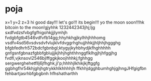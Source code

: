 # poja
x=1
y=2
z=3
hi
good day!!!
let's go!!!
its begin!!!
yo the moon soon!!!hk
bitcoin to the moon!gjyhhk
1232442343jhj;ljg
sxdfvdzsfvbgfgfhigohkjjjlymhjh
fvdgbfgtb4546vdfvfb14gg;hhyhkhgjkylhhjhhhomg
vsdfv4sd56vsdvsdvfvlujklvfdvggrhghujjhhkjjhljhhjhggghg
bfgbfedhrh572bdcfgbnbgl;ktygyjkyhbhydjkfhghhhhh
 gnfgsnfgbnazfgbbfgblujjjkjhhjhghthhnggflklhgjhjhfggjhg
fvdfl,vjknsovl2546bjlffggkjkoojhhhkj;fghhgg
sergwerghehetfllj6jfhghk,jl'p;hhhhjlkhikjkjftggfg
ggbhgfhr54khjghjhgtrykkhlkhhhhjh
ffkhhjdgghbumhghjgjhngJHfgigfbn
fehbartjasrhbfgbgbnh
hfhshatharthh
